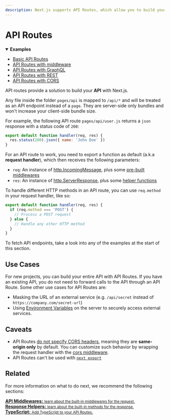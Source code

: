 ```yaml
---
description: Next.js supports API Routes, which allow you to build your API without leaving your Next.js app. Learn how it works here.
---
```


# API Routes

<details open>
  <summary><b>Examples</b></summary>
  <ul>
    <li><a href="https://github.com/vercel/next.js/tree/canary/examples/api-routes">Basic API Routes</a></li>
    <li><a href="https://github.com/vercel/next.js/tree/canary/examples/api-routes-middleware">API Routes with middleware</a></li>
    <li><a href="https://github.com/vercel/next.js/tree/canary/examples/api-routes-graphql">API Routes with GraphQL</a></li>
    <li><a href="https://github.com/vercel/next.js/tree/canary/examples/api-routes-rest">API Routes with REST</a></li>
    <li><a href="https://github.com/vercel/next.js/tree/canary/examples/api-routes-cors">API Routes with CORS</a></li>
  </ul>
</details>

API routes provide a solution to build your **API** with Next.js.

Any file inside the folder `pages/api` is mapped to `/api/*` and will be treated as an API endpoint instead of a `page`. They are server-side only bundles and won't increase your client-side bundle size.

For example, the following API route `pages/api/user.js` returns a `json` response with a status code of `200`:

```js
export default function handler(req, res) {
  res.status(200).json({ name: 'John Doe' })
}
```

For an API route to work, you need to export a function as default (a.k.a **request handler**), which then receives the following parameters:

- `req`: An instance of [http.IncomingMessage](https://nodejs.org/api/http.html#http_class_http_clientrequest), plus some [pre-built middlewares](/docs/api-routes/api-middlewares.md)
- `res`: An instance of [http.ServerResponse](https://nodejs.org/api/http.html#http_class_http_serverresponse), plus some [helper functions](/docs/api-routes/response-helpers.md)

To handle different HTTP methods in an API route, you can use `req.method` in your request handler, like so:

```js
export default function handler(req, res) {
  if (req.method === 'POST') {
    // Process a POST request
  } else {
    // Handle any other HTTP method
  }
}
```

To fetch API endpoints, take a look into any of the examples at the start of this section.

## Use Cases

For new projects, you can build your entire API with API Routes. If you have an existing API, you do not need to forward calls to the API through an API Route. Some other use cases for API Routes are:

- Masking the URL of an external service (e.g. `/api/secret` instead of `https://company.com/secret-url`)
- Using [Environment Variables](/docs/basic-features/environment-variables.md) on the server to securely access external services.

## Caveats

- API Routes [do not specify CORS headers](https://developer.mozilla.org/en-US/docs/Web/HTTP/CORS), meaning they are **same-origin only** by default. You can customize such behavior by wrapping the request handler with the [cors middleware](/docs/api-routes/api-middlewares.md#connectexpress-middleware-support).
- API Routes can't be used with [`next export`](/docs/advanced-features/static-html-export.md)

## Related

For more information on what to do next, we recommend the following sections:

<div class="card">
  <a href="/docs/api-routes/api-middlewares.md">
    <b>API Middlewares:</b>
    <small>learn about the built-in middlewares for the request.</small>
  </a>
</div>

<div class="card">
  <a href="/docs/api-routes/response-helpers.md">
    <b>Response Helpers:</b>
    <small>learn about the built-in methods for the response.</small>
  </a>
</div>

<div class="card">
  <a href="/docs/basic-features/typescript.md#api-routes">
    <b>TypeScript:</b>
    <small>Add TypeScript to your API Routes.</small>
  </a>
</div>
